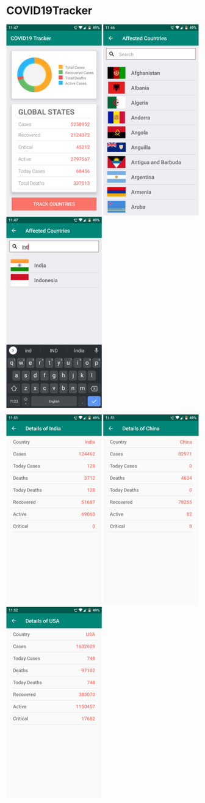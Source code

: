 # COVID19Tracker

<img src = "main.png" width = 250>    <img src = "list.png" width = 250>    <img src = "search.png" width = 250>










<img src = "country.png" width = 250>   <img src = "country1.png" width = 250>   <img src = "country2.png" width = 250>

